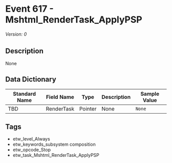 # Event 617 - Mshtml_RenderTask_ApplyPSP
###### Version: 0

## Description
None

## Data Dictionary
|Standard Name|Field Name|Type|Description|Sample Value|
|---|---|---|---|---|
|TBD|RenderTask|Pointer|None|`None`|

## Tags
* etw_level_Always
* etw_keywords_subsystem composition
* etw_opcode_Stop
* etw_task_Mshtml_RenderTask_ApplyPSP